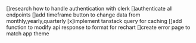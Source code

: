 []research how to handle authentication with clerk
[]authenticate all endpoints
[]add timeframe button to change data from monthly,yearly,quarterly
[x]implement tanstack query for caching
[]add function to modify api response to format for rechart
[]create error page to match app theme
